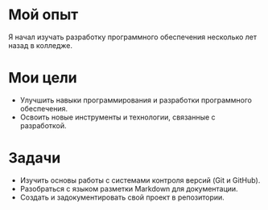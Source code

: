# Мой опыт

Я начал изучать разработку программного обеспечения несколько лет назад в колледже.

# Мои цели

- Улучшить навыки программирования и разработки программного обеспечения.
- Освоить новые инструменты и технологии, связанные с разработкой.

# Задачи

- Изучить основы работы с системами контроля версий (Git и GitHub).
- Разобраться с языком разметки Markdown для документации.
- Создать и задокументировать свой проект в репозитории.
